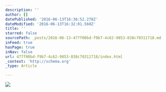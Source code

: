 ```yaml
---
description: ''
author: []
datePublished: '2016-06-13T16:36:52.278Z'
dateModified: '2016-06-13T16:32:01.560Z'
title: ''
starred: false
sourcePath: _posts/2016-06-13-477f00bd-f9b7-4c62-9853-838c70311718.md
inFeed: true
hasPage: true
inNav: false
url: 477f00bd-f9b7-4c62-9853-838c70311718/index.html
_context: 'http://schema.org'
_type: Article

---
```

![](https://the-grid-user-content.s3-us-west-2.amazonaws.com/02f2a1bb-efcd-42eb-9985-207a90f2f1ea.jpg)